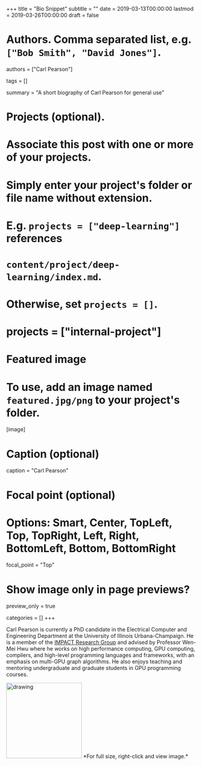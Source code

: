 +++
title = "Bio Snippet"
subtitle = ""
date = 2019-03-13T00:00:00
lastmod = 2019-03-26T00:00:00
draft = false

# Authors. Comma separated list, e.g. `["Bob Smith", "David Jones"]`.
authors = ["Carl Pearson"]

tags = []

summary = "A short biography of Carl Pearson for general use"

# Projects (optional).
#   Associate this post with one or more of your projects.
#   Simply enter your project's folder or file name without extension.
#   E.g. `projects = ["deep-learning"]` references 
#   `content/project/deep-learning/index.md`.
#   Otherwise, set `projects = []`.
# projects = ["internal-project"]

# Featured image
# To use, add an image named `featured.jpg/png` to your project's folder. 
[image]
  # Caption (optional)
  caption = "Carl Pearson"

  # Focal point (optional)
  # Options: Smart, Center, TopLeft, Top, TopRight, Left, Right, BottomLeft, Bottom, BottomRight
  focal_point = "Top"

  # Show image only in page previews?
  preview_only = true


categories = []
+++

Carl Pearson is currently a PhD candidate in the Electrical Computer and Engineering Department at the University of Illinois Urbana-Champaign.
He is a member of the [IMPACT Research Group](http://impact.crhc.illinois.edu/) and advised by Professor Wen-Mei Hwu where he works on high performance computing, GPU computing, compilers, and high-level programming languages and frameworks, with an emphasis on multi-GPU graph algorithms.
He also enjoys teaching and mentoring undergraduate and graduate students in GPU programming courses.


<img src="/img/headshot.jpg" alt="drawing" width="200"/>
*For full size, right-click and view image.*